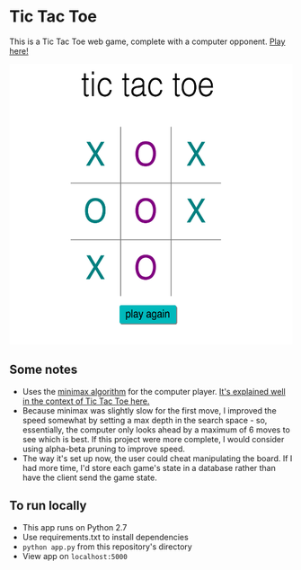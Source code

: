 # Tic Tac Toe #
This is a Tic Tac Toe web game, complete with a computer opponent. [Play here!](https://thawing-cove-92295.herokuapp.com/)

<p align='center'>
	<img src="app_screenshot.png" height="500px">
</p>

## Some notes ##
- Uses the [minimax algorithm](https://en.wikipedia.org/wiki/Minimax#Combinatorial_game_theory) for the computer player. [It's explained well in the context of Tic Tac Toe here.](http://neverstopbuilding.com/minimax)
- Because minimax was slightly slow for the first move, I improved the speed somewhat by setting a max depth in the search space - so, essentially, the computer only looks ahead by a maximum of 6 moves to see which is best. If this project were more complete, I would consider using alpha-beta pruning to improve speed.
- The way it's set up now, the user could cheat manipulating the board. If I had more time, I'd store each game's state in a database rather than have the client send the game state.


## To run locally ##
- This app runs on Python 2.7
- Use requirements.txt to install dependencies
- `python app.py` from this repository's directory
- View app on `localhost:5000`
